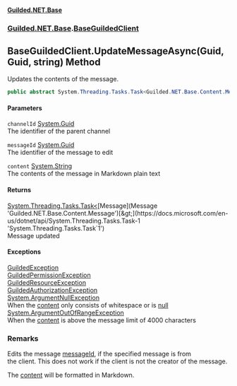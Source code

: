 
#### [Guilded.NET.Base](Guilded_NET_Base 'Guilded_NET_Base')
### [Guilded.NET.Base](Guilded_NET_Base#Guilded_NET_Base 'Guilded.NET.Base').[BaseGuildedClient](BaseGuildedClient 'Guilded.NET.Base.BaseGuildedClient')
## BaseGuildedClient.UpdateMessageAsync(Guid, Guid, string) Method
Updates the contents of the message.  
```csharp
public abstract System.Threading.Tasks.Task<Guilded.NET.Base.Content.Message> UpdateMessageAsync(System.Guid channelId, System.Guid messageId, string content);
```

#### Parameters
<a name='Guilded_NET_Base_BaseGuildedClient_UpdateMessageAsync(System_Guid_System_Guid_string)_channelId'></a>
`channelId` [System.Guid](https://docs.microsoft.com/en-us/dotnet/api/System.Guid 'System.Guid')  
The identifier of the parent channel
  
<a name='Guilded_NET_Base_BaseGuildedClient_UpdateMessageAsync(System_Guid_System_Guid_string)_messageId'></a>
`messageId` [System.Guid](https://docs.microsoft.com/en-us/dotnet/api/System.Guid 'System.Guid')  
The identifier of the message to edit
  
<a name='Guilded_NET_Base_BaseGuildedClient_UpdateMessageAsync(System_Guid_System_Guid_string)_content'></a>
`content` [System.String](https://docs.microsoft.com/en-us/dotnet/api/System.String 'System.String')  
The contents of the message in Markdown plain text
  

#### Returns
[System.Threading.Tasks.Task&lt;](https://docs.microsoft.com/en-us/dotnet/api/System.Threading.Tasks.Task-1 'System.Threading.Tasks.Task`1')[Message](Message 'Guilded.NET.Base.Content.Message')[&gt;](https://docs.microsoft.com/en-us/dotnet/api/System.Threading.Tasks.Task-1 'System.Threading.Tasks.Task`1')  
Message updated

#### Exceptions
[GuildedException](GuildedException 'Guilded.NET.Base.GuildedException')  
[GuildedPermissionException](GuildedPermissionException 'Guilded.NET.Base.GuildedPermissionException')  
[GuildedResourceException](GuildedResourceException 'Guilded.NET.Base.GuildedResourceException')  
[GuildedAuthorizationException](GuildedAuthorizationException 'Guilded.NET.Base.GuildedAuthorizationException')  
[System.ArgumentNullException](https://docs.microsoft.com/en-us/dotnet/api/System.ArgumentNullException 'System.ArgumentNullException')  
When the [content](BaseGuildedClient_UpdateMessageAsync(Guid_Guid_string)#Guilded_NET_Base_BaseGuildedClient_UpdateMessageAsync(System_Guid_System_Guid_string)_content 'Guilded.NET.Base.BaseGuildedClient.UpdateMessageAsync(System.Guid, System.Guid, string).content') only consists of whitespace or is [null](https://docs.microsoft.com/en-us/dotnet/csharp/language-reference/keywords/null 'https://docs.microsoft.com/en-us/dotnet/csharp/language-reference/keywords/null')
[System.ArgumentOutOfRangeException](https://docs.microsoft.com/en-us/dotnet/api/System.ArgumentOutOfRangeException 'System.ArgumentOutOfRangeException')  
When the [content](BaseGuildedClient_UpdateMessageAsync(Guid_Guid_string)#Guilded_NET_Base_BaseGuildedClient_UpdateMessageAsync(System_Guid_System_Guid_string)_content 'Guilded.NET.Base.BaseGuildedClient.UpdateMessageAsync(System.Guid, System.Guid, string).content') is above the message limit of 4000 characters
### Remarks
Edits the message [messageId](BaseGuildedClient_UpdateMessageAsync(Guid_Guid_string)#Guilded_NET_Base_BaseGuildedClient_UpdateMessageAsync(System_Guid_System_Guid_string)_messageId 'Guilded.NET.Base.BaseGuildedClient.UpdateMessageAsync(System.Guid, System.Guid, string).messageId'), if the specified message is from  
the client. This does not work if the client is not the creator of the message.



The [content](BaseGuildedClient_UpdateMessageAsync(Guid_Guid_string)#Guilded_NET_Base_BaseGuildedClient_UpdateMessageAsync(System_Guid_System_Guid_string)_content 'Guilded.NET.Base.BaseGuildedClient.UpdateMessageAsync(System.Guid, System.Guid, string).content') will be formatted in Markdown.
